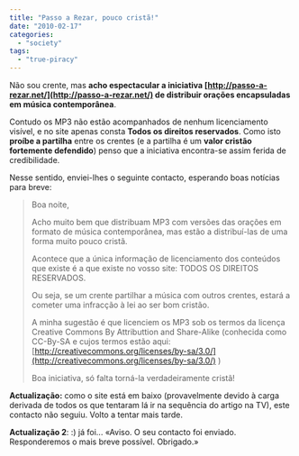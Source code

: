 ```yaml
---
title: "Passo a Rezar, pouco cristã!"
date: "2010-02-17"
categories: 
  - "society"
tags: 
  - "true-piracy"
---
```


Não sou crente, mas **acho espectacular a iniciativa [http://passo-a-rezar.net/](http://passo-a-rezar.net/) de distribuir orações encapsuladas em música contemporânea**.

Contudo os MP3 não estão acompanhados de nenhum licenciamento visível, e no site apenas consta **Todos os direitos reservados**. Como isto **proíbe a partilha** entre os crentes (e a partilha é um **valor cristão fortemente defendido**) penso que a iniciativa encontra-se assim ferida de credibilidade.

Nesse sentido, enviei-lhes o seguinte contacto, esperando boas notícias para breve:

> Boa noite,
> 
> Acho muito bem que distribuam MP3 com versões das orações em formato de música contemporânea, mas estão a distribuí-las de uma forma muito pouco cristã.
> 
> Acontece que a única informação de licenciamento dos conteúdos que existe é a que existe no vosso site: TODOS OS DIREITOS RESERVADOS.
> 
> Ou seja, se um crente partilhar a música com outros crentes, estará a cometer uma infracção à lei ao ser bom cristão.
> 
> A minha sugestão é que licenciem os MP3 sob os termos da licença Creative Commons By Attributtion and Share-Alike (conhecida como CC-By-SA e cujos termos estão aqui: [http://creativecommons.org/licenses/by-sa/3.0/](http://creativecommons.org/licenses/by-sa/3.0/) )
> 
> Boa iniciativa, só falta torná-la verdadeiramente cristã!

**Actualização:** como o site está em baixo (provavelmente devido à carga derivada de todos os que tentaram lá ir na sequência do artigo na TV), este contacto não seguiu. Volto a tentar mais tarde.

**Actualização 2**: :) já foi... «Aviso. O seu contacto foi enviado. Responderemos o mais breve possível. Obrigado.»
